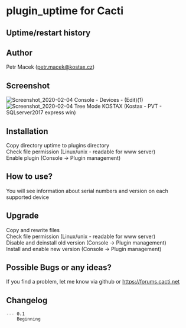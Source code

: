 # plugin_uptime for Cacti

## Uptime/restart history

## Author
Petr Macek (petr.macek@kostax.cz)

## Screenshot
![Screenshot_2020-02-04 Console - Devices - (Edit)(1)](https://user-images.githubusercontent.com/26485719/73781128-07cd9e00-4790-11ea-9071-ccd08ecc937b.png)
![Screenshot_2020-02-04 Tree Mode KOSTAX (Kostax - PVT - SQLserver2017 express win)](https://user-images.githubusercontent.com/26485719/73781130-09976180-4790-11ea-8427-b91634272bd8.png)



## Installation
Copy directory uptime to plugins directory  
Check file permission (Linux/unix - readable for www server)  
Enable plugin (Console -> Plugin management)  

## How to use?
You will see information about serial numbers and version on each supported device

## Upgrade    
Copy and rewrite files  
Check file permission (Linux/unix - readable for www server)  
Disable and deinstall old version (Console -> Plugin management)  
Install and enable new version (Console -> Plugin management)   
    
## Possible Bugs or any ideas?
If you find a problem, let me know via github or https://forums.cacti.net
   

## Changelog
	--- 0.1
		Beginning


